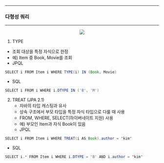 -----
### 다형성 쿼리
-----
<div align="center">
<img src="https://github.com/user-attachments/assets/42293fb8-b365-4f38-b9b5-ec7ea631e5cf">
</div>

1. TYPE
  - 조회 대상을 특정 자식으로 한정
  - 예) Item 중 Book, Movie를 조회
  - JPQL
```java
SELECT i FROM Item i WHERE TYPE(i) IN (Book, Movie)
```
  - SQL
```java
SELECT i FROM i WHERE i.DTYPE IN ('B', 'M')
```

2. TREAT (JPA 2.1)
   - 자바의 타입 캐스팅과 유사
   - 상속 구조에서 부모 타입을 특정 자식 타입으로 다룰 때 사용
   - FROM, WHERE, SELECT(하이버네이트 지원) 사용
   - 예) 부모인 Item과 자식 Book이 있음
   - JPQL
```java
SELECT i FROM Item i WHERE TREAT(i AS Book).author = 'kim'
```
   - SQL
```java
SELECT i.* FROM Item i WHERE i.DTYPE = 'B' AND i.author = 'kim'
```

